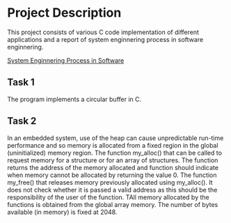 # Project Description
This project consists of various C code implementation of different applications and a report of system enginnering process in software enginnering.


[System Enginnering Process in Software](https://github.com/BrianKoDev/Electronic-Speed-Controller-for-BLDC/blob/main/Dissertation.pdf)

## Task 1
The program implements a circular buffer in C.


## Task 2

In an embedded system, use of the heap can cause unpredictable run-time performance and so memory is allocated from a fixed region in the global (uninitialized) memory region. 
The function my_alloc() that can be called to request memory for a structure or for an array of structures. The function returns the address of the memory allocated and function should indicate when memory cannot be allocated by returning the value 0. 
The function my_free() that releases memory previously allocated using my_alloc(). It does not check whether it is passed a valid address as this should be the responsibility of the user of the function. 
TAll memory allocated by the functions is obtained from the global array memory. The number of bytes available (in memory) is fixed at 2048. 